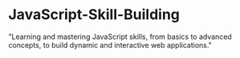 # JavaScript-Skill-Building
"Learning and mastering JavaScript skills, from basics to advanced concepts, to build dynamic and interactive web applications."
